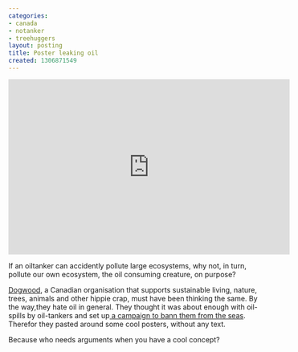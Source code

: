 ```yaml
---
categories:
- canada
- notanker
- treehuggers
layout: posting
title: Poster leaking oil
created: 1306871549
---
```

<p><iframe allowfullscreen="" src="http://www.youtube.com/embed/tiYaz6xg4mM" width="560" frameborder="0" height="349"></iframe></p><p>If an oiltanker can accidently pollute large ecosystems, why not, in turn, pollute our own ecosystem, the oil consuming creature, on purpose?</p><p><a href="http://dogwoodinitiative.org/" target="_blank">Dogwood</a>, a Canadian organisation that supports sustainable living, nature, trees, animals and other hippie crap, must have been thinking the same. By the way,they hate oil in general. They thought it was about enough with oil-spills by oil-tankers and set up<a href="http://dogwoodinitiative.org/notankers" target="_blank"> a campaign to bann them from the seas</a>. Therefor they pasted around some cool posters, without any text.</p><p>Because who needs arguments when you have a cool concept?</p><p>&nbsp;</p>
